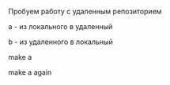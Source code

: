 Пробуем работу с удаленным репозиторием

a - из локального в удаленный

b - из удаленного в локальный

 make a

 make a again

 